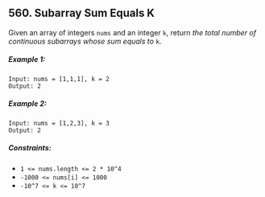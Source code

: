 ## 560. Subarray Sum Equals K

Given an array of integers ```nums``` and an integer ```k```, return *the total number of continuous subarrays whose sum equals to* ```k```.

##### Example 1:
```
Input: nums = [1,1,1], k = 2
Output: 2
```
##### Example 2:
```
Input: nums = [1,2,3], k = 3
Output: 2
```

##### Constraints:

* ```1 <= nums.length <= 2 * 10^4```
* ```-1000 <= nums[i] <= 1000```
* ```-10^7 <= k <= 10^7```